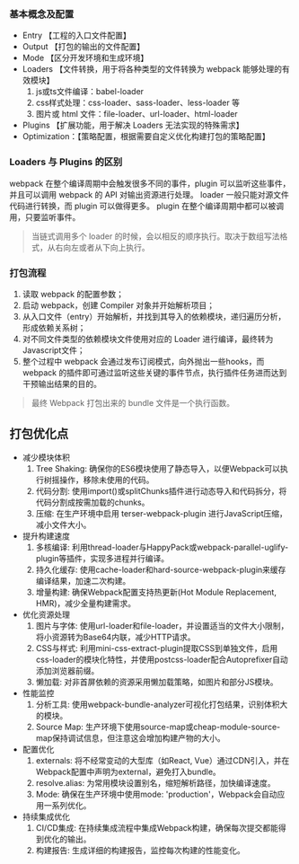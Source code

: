 ### 基本概念及配置
- Entry 【工程的入口文件配置】
- Output 【打包的输出的文件配置】
- Mode 【区分开发环境和生成环境】
- Loaders 【文件转换，用于将各种类型的文件转换为 webpack 能够处理的有效模块】
    1. js或ts文件编译：babel-loader
    2. css样式处理：css-loader、sass-loader、less-loader 等
    3. 图片或 html 文件：file-loader、url-loader、html-loader
- Plugins 【扩展功能，用于解决 Loaders 无法实现的特殊需求】
- Optimization：【策略配置，根据需要自定义优化构建打包的策略配置】

### Loaders 与 Plugins 的区别
webpack 在整个编译周期中会触发很多不同的事件，plugin 可以监听这些事件，并且可以调用 webpack 的 API 对输出资源进行处理。
loader 一般只能对源文件代码进行转换，而 plugin 可以做得更多。
plugin 在整个编译周期中都可以被调用，只要监听事件。
> 当链式调用多个 loader 的时候，会以相反的顺序执行。取决于数组写法格式，从右向左或者从下向上执行。

### 打包流程
1. 读取 webpack 的配置参数；
2. 启动 webpack，创建 Compiler 对象并开始解析项目；
3. 从入口文件（entry）开始解析，并找到其导入的依赖模块，递归遍历分析，形成依赖关系树；
4. 对不同文件类型的依赖模块文件使用对应的 Loader 进行编译，最终转为Javascript文件；
5. 整个过程中 webpack 会通过发布订阅模式，向外抛出一些hooks，而 webpack 的插件即可通过监听这些关键的事件节点，执行插件任务进而达到干预输出结果的目的。
> 最终 Webpack 打包出来的 bundle 文件是一个执行函数。

## 打包优化点
- 减少模块体积
  1. Tree Shaking: 确保你的ES6模块使用了静态导入，以便Webpack可以执行树摇操作，移除未使用的代码。
  2. 代码分割: 使用import()或splitChunks插件进行动态导入和代码拆分，将代码分割成按需加载的chunks。
  3. 压缩: 在生产环境中启用 terser-webpack-plugin 进行JavaScript压缩，减小文件大小。
- 提升构建速度
  1. 多核编译: 利用thread-loader与HappyPack或webpack-parallel-uglify-plugin等插件，实现多进程并行编译。
  2. 持久化缓存: 使用cache-loader和hard-source-webpack-plugin来缓存编译结果，加速二次构建。
  3. 增量构建: 确保Webpack配置支持热更新(Hot Module Replacement, HMR)，减少全量构建需求。
- 优化资源处理
  1. 图片与字体: 使用url-loader和file-loader，并设置适当的文件大小限制，将小资源转为Base64内联，减少HTTP请求。
  2. CSS与样式: 利用mini-css-extract-plugin提取CSS到单独文件，启用css-loader的模块化特性，并使用postcss-loader配合Autoprefixer自动添加浏览器前缀。
  3. 懒加载: 对非首屏依赖的资源采用懒加载策略，如图片和部分JS模块。
- 性能监控
  1. 分析工具: 使用webpack-bundle-analyzer可视化打包结果，识别体积大的模块。
  2. Source Map: 生产环境下使用source-map或cheap-module-source-map保持调试信息，但注意这会增加构建产物的大小。
- 配置优化
  1. externals: 将不经常变动的大型库（如React, Vue）通过CDN引入，并在Webpack配置中声明为external，避免打入bundle。
  2. resolve.alias: 为常用模块设置别名，缩短解析路径，加快编译速度。
  3. Mode: 确保在生产环境中使用mode: 'production'，Webpack会自动应用一系列优化。
- 持续集成优化
  1. CI/CD集成: 在持续集成流程中集成Webpack构建，确保每次提交都能得到优化的输出。
  2. 构建报告: 生成详细的构建报告，监控每次构建的性能变化。
